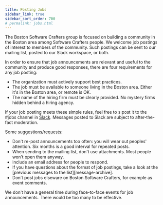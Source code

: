 ```yaml
---
title: Posting Jobs
sidebar_link: true
sidebar_sort_order: 700
# permalink: jobs.html
---
```

The Boston Software Crafters group is focused on building a community in the Boston area among Software Crafters people.  We welcome job postings of interest to members of the community. Such postings can be sent to our mailing list, posted to our Slack workspace, or both.

In order to ensure that job announcements are relevant and useful to the community and produce good responses, there are four requirements for any job posting:

- The organization must actively support best practices.
- The job must be available to someone living in the Boston area. Either it's in the Boston area, or remote is OK.
- The name of the hiring firm must be clearly provided. No mystery firms hidden behind a hiring agency.

If your job posting meets these simple rules, feel free to s post it to the #jobs channel in [Slack](slack.md).  Messages posted to Slack are subject to after-the-fact moderation.

Some suggestions/requests:

- Don't re-post announcements too often: you will wear out peoples' attention. Six months is a good interval for repeated posts.
- When sending to the mailing list, don't use attachments. Most people won't open them anyway.
- Include an email address for people to respond.
- If you have questions about the format of job postings, take a look at the [previous messages to the list][message-archive].
- Don't post jobs elseware on Boston Software Crafters, for example as event comments.

We don't have a general time during face-to-face events for job announcements. There would be too many to be effective.
